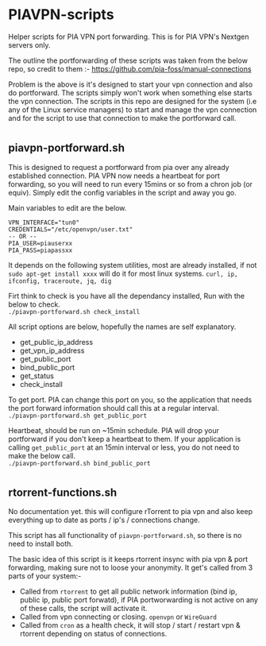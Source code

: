 # PIAVPN-scripts

Helper scripts for PIA VPN port forwarding. This is for PIA VPN's Nextgen servers only.

The outline the portforwarding of these scripts was taken from the below repo, so credit to them :-
https://github.com/pia-foss/manual-connections

Problem is the above is it's designed to start your vpn connection and also do portforward. The scripts simply won't work when something else starts the vpn connection.
The scripts in this repo are designed for the system (i.e any of the Linux service managers) to start and manage the vpn connection and for the script to use that connection to make the portforward call.

#
## piavpn-portforward.sh
This is designed to request a portforward from pia over any already established connection. PIA VPN now needs a heartbeat for port forwarding, so you will need to run every 15mins or so from a chron job (or equiv).
Simply edit the config variables in the script and away you go.

Main variables to edit are the below.
```
VPN_INTERFACE="tun0"
CREDENTIALS="/etc/openvpn/user.txt"
-- OR --
PIA_USER=piauserxx
PIA_PASS=piapassxx
```

It depends on the following system utilities, most are already installed, if not `sudo apt-get install xxxx` will do it for most linux systems. `curl, ip, ifconfig, traceroute, jq, dig`

Firt think to check is you have all the dependancy installed, Run with the below to check.  
`./piavpn-portforward.sh check_install`

All script options are below, hopefully the names are self explanatory.
  * get_public_ip_address
  * get_vpn_ip_address
  * get_public_port
  * bind_public_port
  * get_status
  * check_install



To get port.  PIA can change this port on you, so the application that needs the port forward information should call this at a regular interval.  
`./piavpn-portforward.sh get_public_port`

Heartbeat, should be run on ~15min schedule. PIA will drop your portforward if you don't keep a heartbeat to them. If your application is calling `get_public_port` at an 15min interval or less, you do not need to make the below call.  
`./piavpn-portforward.sh bind_public_port`
 
#
  
  
## rtorrent-functions.sh
No documentation yet.  this will configure rTorrent to pia vpn and also keep everything up to date as ports / ip's / connections change.

This script has all functionality of `piavpn-portforward.sh`, so there is no need to install both.

The basic idea of this script is it keeps rtorrent insync with pia vpn & port forwarding, making sure not to loose your anonymity. It get's called from 3 parts of your system:-
* Called from `rtorrent` to get all public network information (bind ip, public ip, public port forwatd), if PIA portworwarding is not active on any of these calls, the script will activate it.
* Called from vpn connecting or closing. `openvpn` or `WireGuard`
* Called from `cron` as a health check, it will stop / start / restart vpn & rtorrent depending on status of connections.